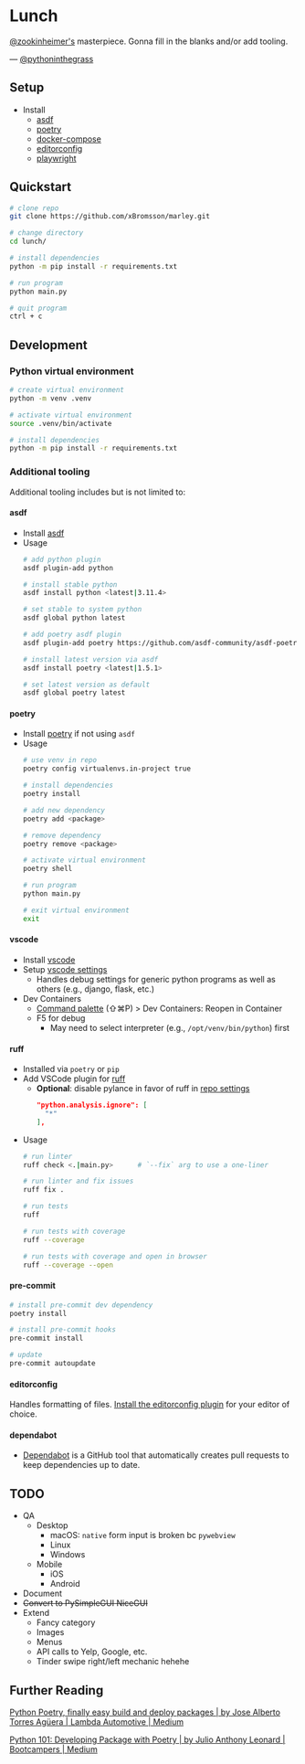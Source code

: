 # Lunch

[@zookinheimer's](https://github.com/zookinheimer/Lunch/commits?author=zookinheimer) masterpiece. Gonna fill in the blanks and/or add tooling.

— [@pythoninthegrass](https://github.com/pythoninthegrass)

## Setup
* Install 
  * [asdf](https://asdf-vm.com/guide/getting-started.html)
  * [poetry](https://python-poetry.org/docs/)
  * [docker-compose](https://docs.docker.com/compose/install/)
  * [editorconfig](https://editorconfig.org/)
  * [playwright](https://playwright.dev/python/docs/intro#installation)

## Quickstart

```bash
# clone repo
git clone https://github.com/xBromsson/marley.git

# change directory
cd lunch/

# install dependencies
python -m pip install -r requirements.txt

# run program
python main.py

# quit program
ctrl + c
```

## Development

### Python virtual environment

```bash
# create virtual environment
python -m venv .venv

# activate virtual environment
source .venv/bin/activate

# install dependencies
python -m pip install -r requirements.txt 
```

### Additional tooling

Additional tooling includes but is not limited to:

#### asdf

* Install [asdf](https://asdf-vm.com/guide/getting-started.html#_2-download-asdf)
* Usage
    ```bash
    # add python plugin
    asdf plugin-add python

    # install stable python
    asdf install python <latest|3.11.4>

    # set stable to system python
    asdf global python latest

    # add poetry asdf plugin
    asdf plugin-add poetry https://github.com/asdf-community/asdf-poetry.git

    # install latest version via asdf
    asdf install poetry <latest|1.5.1>

    # set latest version as default
    asdf global poetry latest
    ```

#### poetry

* Install [poetry](https://python-poetry.org/docs/#installation) if not using `asdf`
* Usage
    ```bash
    # use venv in repo
    poetry config virtualenvs.in-project true

    # install dependencies
    poetry install

    # add new dependency
    poetry add <package>

    # remove dependency
    poetry remove <package>

    # activate virtual environment
    poetry shell

    # run program
    python main.py

    # exit virtual environment
    exit
    ```

#### vscode

* Install [vscode](https://code.visualstudio.com/download)
* Setup [vscode settings](.vscode/launch.json)
  * Handles debug settings for generic python programs as well as others (e.g., django, flask, etc.)
* Dev Containers
  * [Command palette](https://code.visualstudio.com/docs/getstarted/userinterface#_command-palette) (⇧⌘P) > Dev Containers: Reopen in Container
  * F5 for debug
      * May need to select interpreter (e.g., `/opt/venv/bin/python`) first

#### ruff

* Installed via `poetry` or `pip`
* Add VSCode plugin for [ruff](https://marketplace.visualstudio.com/items?itemName=charliermarsh.ruff)
  * **Optional**: disable pylance in favor of ruff in [repo settings](.vscode/settings.json)
    ```json
    "python.analysis.ignore": [
      "*"
    ],
    ```
* Usage
    ```bash
    # run linter
    ruff check <.|main.py>      # `--fix` arg to use a one-liner 

    # run linter and fix issues
    ruff fix .

    # run tests
    ruff

    # run tests with coverage
    ruff --coverage

    # run tests with coverage and open in browser
    ruff --coverage --open
    ```

#### pre-commit

```bash
# install pre-commit dev dependency
poetry install

# install pre-commit hooks
pre-commit install

# update
pre-commit autoupdate
```

#### editorconfig

Handles formatting of files. [Install the editorconfig plugin](https://editorconfig.org/#download) for your editor of choice.

#### dependabot

* [Dependabot](https://dependabot.com/) is a GitHub tool that automatically creates pull requests to keep dependencies up to date.


## TODO

* QA
  * Desktop
    * macOS: `native` form input is broken bc `pywebview`
    * Linux
    * Windows
  * Mobile
    * iOS
    * Android
* Document
* ~~Convert to ~~PySimpleGUI~~ NiceGUI~~
* Extend
  * Fancy category
  * Images
  * Menus
  * API calls to Yelp, Google, etc.
  * Tinder swipe right/left mechanic hehehe

## Further Reading

[Python Poetry, finally easy build and deploy packages | by Jose Alberto Torres Agüera | Lambda Automotive | Medium](https://medium.com/lambda-automotive/python-poetry-finally-easy-build-and-deploy-packages-e1e84c23401f)  

[Python 101: Developing Package with Poetry | by Julio Anthony Leonard | Bootcampers | Medium](https://medium.com/bootcampers/python-101-developing-package-with-poetry-449c57690350)

